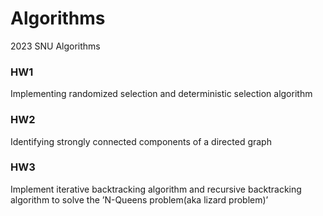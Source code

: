 # Algorithms
2023 SNU Algorithms

### HW1 
Implementing randomized selection and deterministic selection algorithm

### HW2
Identifying strongly connected components of a directed graph

### HW3
Implement iterative backtracking algorithm and recursive backtracking algorithm to solve the  ’N-Queens problem(aka lizard problem)’
